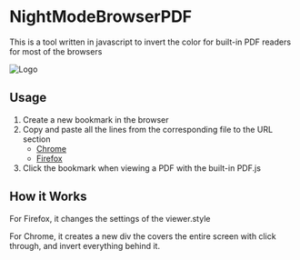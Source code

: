 # NightModeBrowserPDF
This is a tool written in javascript to invert the color for built-in PDF readers for most of the browsers

![Logo](icon.png "Logo created just incase if I want to turn it into an extension")

## Usage
1. Create a new bookmark in the browser
2. Copy and paste all the lines from the corresponding file to the URL section
    - [Chrome](InvertChrome.js)
    - [Firefox](InvertFirefox.js)
3. Click the bookmark when viewing a PDF with the built-in PDF.js

## How it Works
For Firefox, it changes the settings of the viewer.style

For Chrome, it creates a new div the covers the entire screen with click through, and invert everything behind it.